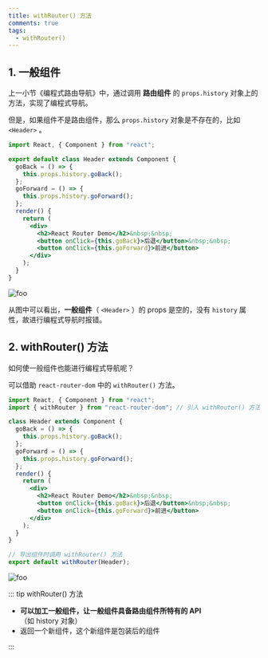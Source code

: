 ```yaml
---
title: withRouter() 方法
comments: true
tags:
  - withRouter()
---
```


## 1. 一般组件

上一小节《编程式路由导航》中，通过调用 **路由组件** 的 `props.history` 对象上的方法，实现了编程式导航。

但是，如果组件不是路由组件，那么 `props.history` 对象是不存在的，比如 `<Header>` 。

```jsx
import React, { Component } from "react";

export default class Header extends Component {
  goBack = () => {
    this.props.history.goBack();
  };
  goForward = () => {
    this.props.history.goForward();
  };
  render() {
    return (
      <div>
        <h2>React Router Demo</h2>&nbsp;&nbsp;
        <button onClick={this.goBack}>后退</button>&nbsp;&nbsp;
        <button onClick={this.goForward}>前进</button>
      </div>
    );
  }
}
```

<img class="zoomable" :src="$withBase('/images/screenshot/react/5/14/1.gif')" alt="foo">

从图中可以看出，**一般组件**（ `<Header>` ）的 props 是空的，没有 `history` 属性，故进行编程式导航时报错。

## 2. withRouter() 方法

如何使一般组件也能进行编程式导航呢？

可以借助 `react-router-dom` 中的 `withRouter()` 方法。

```jsx
import React, { Component } from "react";
import { withRouter } from "react-router-dom"; // 引入 withRouter() 方法

class Header extends Component {
  goBack = () => {
    this.props.history.goBack();
  };
  goForward = () => {
    this.props.history.goForward();
  };
  render() {
    return (
      <div>
        <h2>React Router Demo</h2>&nbsp;&nbsp;
        <button onClick={this.goBack}>后退</button>&nbsp;&nbsp;
        <button onClick={this.goForward}>前进</button>
      </div>
    );
  }
}

// 导出组件时调用 withRouter() 方法
export default withRouter(Header);
```

<img class="zoomable" :src="$withBase('/images/screenshot/react/5/14/2.gif')" alt="foo">

::: tip withRouter() 方法

- **可以加工一般组件，让一般组件具备路由组件所特有的 API**（如 history 对象）
- 返回一个新组件，这个新组件是包装后的组件

:::
